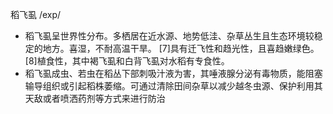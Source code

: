 稻飞虱/exp/- 稻飞虱呈世界性分布。多栖居在近水源、地势低洼、杂草丛生且生态环境较稳定的地方。喜湿，不耐高温干旱。 [7]具有迁飞性和趋光性，且喜趋嫩绿色。 [8]植食性，其中褐飞虱和白背飞虱对水稻有专食性。- 稻飞虱成虫、若虫在稻丛下部刺吸汁液为害，其唾液腺分泌有毒物质，能阻塞输导组织或引起稻株萎缩。可通过清除田间杂草以减少越冬虫源、保护利用其天敌或者喷洒药剂等方式来进行防治